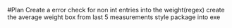 #Plan
Create a error check for non int entries into the weight(regex)
create the average weight box from last 5 measurements
style
package into exe
